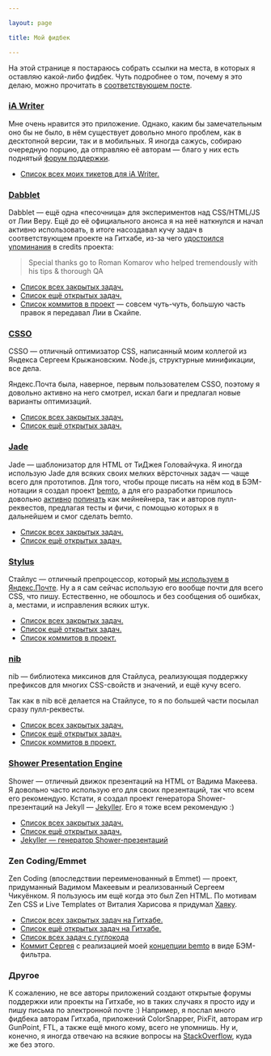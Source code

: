 ```yaml
---

layout: page

title: Мой фидбек

---
```


На этой странице я постараюсь собрать ссылки на места, в которых я оставляю какой-либо фидбек. Чуть подробнее о том, почему я это делаю, можно прочитать в [соответствующем посте](:my-feedback).


### [iA Writer](http://www.iawriter.com)

Мне очень нравится это приложение. Однако, каким бы замечательным оно бы не было, в нём существует довольно много проблем, как в десктопной версии, так и в мобильных. Я иногда сажусь, собираю очередную порцию, да отправляю её авторам — благо у них есть поднятый [форум поддержки](http://support.iawriter.com/).

- [Список всех моих тикетов для iA Writer.](http://support.iawriter.com/help/users/1470638?all=1)


### [Dabblet](http://dabblet.com)

Dabblet — ещё одна «песочница» для экспериментов над CSS/HTML/JS от Лии Веру. Ещё до её официального анонса я на неё наткнулся и начал активно использовать, в итоге насоздавал кучу задач в соответствующем проекте на Гитхабе, из-за чего [удостоился упоминания](http://dabblet.com/help/) в credits проекта:

> Special thanks go to Roman Komarov who helped tremendously with his tips & thorough QA

- [Список всех закрытых задач.](https://github.com/LeaVerou/dabblet/issues/created_by/kizu?page=1&state=closed)
- [Список ещё открытых задач.](https://github.com/LeaVerou/dabblet/issues/created_by/kizu?page=1&state=open)
- [Список коммитов в проект](https://github.com/LeaVerou/dabblet/commits?author=kizu) — совсем чуть-чуть, большую часть правок я передавал Лии в Скайпе.


### [CSSO](http://bem.info/tools/csso/)

CSSO — отличный оптимизатор CSS, написанный моим коллегой из Яндекса Сергеем Крыжановским. Node.js, структурные минификации, все дела.

Яндекс.Почта была, наверное, первым пользователем CSSO, поэтому я довольно активно на него смотрел, искал баги и предлагал новые варианты оптимизаций.

- [Список всех закрытых задач.](https://github.com/css/csso/issues/created_by/kizu?page=1&state=closed)
- [Список ещё открытых задач.](https://github.com/css/csso/issues/created_by/kizu?page=1&state=open)


### [Jade](http://jade-lang.com)

Jade — шаблонизатор для HTML от ТиДжея Головайчука. Я иногда использую Jade для всяких своих мелких вёрсточных задач — чаще всего для прототипов. Для того, чтобы проще писать на нём код в БЭМ-нотации я создал проект [bemto](http://kizu.ru/projects/bemto/), а для его разработки пришлось довольно [активно](https://github.com/visionmedia/jade/pull/600) [попинать](https://github.com/visionmedia/jade/pull/609) как мейнейнера, так и авторов пулл-реквестов, предлагая тесты и фичи, с помощью которых я в дальнейшем и смог сделать bemto.

- [Список всех закрытых задач.](https://github.com/visionmedia/jade/issues/created_by/kizu?page=1&state=closed)
- [Список ещё открытых задач.](https://github.com/visionmedia/jade/issues/created_by/kizu?page=1&state=open)


### [Stylus](http://learnboost.github.com/stylus)

Стайлус — отличный препроцессор, который [мы используем в Яндекс.Почте](http://habrahabr.ru/company/yandex/blog/169415/). Ну а я сам сейчас использую его вообще почти для всего CSS, что пишу. Естественно, не обошлось и без сообщения об ошибках, а, местами, и исправления всяких штук.


- [Список всех закрытых задач.](https://github.com/LearnBoost/stylus/issues/created_by/kizu?page=1&state=closed)
- [Список ещё открытых задач.](https://github.com/LearnBoost/stylus/issues/created_by/kizu?page=1&state=open)
- [Список коммитов в проект.](https://github.com/LearnBoost/stylus/commits?author=kizu)


### [nib](http://visionmedia.github.io/nib/)

nib — библиотека миксинов для Стайлуса, реализующая поддержку префиксов для многих CSS-свойств и значений, и ещё кучу всего.

Так как в nib всё делается на Стайлусе, то я по большей части посылал сразу пулл-реквесты.

- [Список всех закрытых задач.](https://github.com/visionmedia/nib/issues/created_by/kizu?page=1&state=closed)
- [Список ещё открытых задач.](https://github.com/visionmedia/nib/issues/created_by/kizu?page=1&state=open)
- [Список коммитов в проект.](https://github.com/visionmedia/nib/commits?author=kizu)


### [Shower Presentation Engine](http://shwr.me)

Shower — отличный движок презентаций на HTML от Вадима Макеева. Я довольно часто использую его для своих презентаций, так что всем его рекомендую. Кстати, я создал проект генератора Shower-презентаций на Jekyll — [Jekyller](https://github.com/shower/jekyller). Его я тоже всем рекомендую :)

- [Список всех закрытых задач.](https://github.com/shower/shower/issues/created_by/kizu?page=1&state=closed)
- [Список ещё открытых задач.](https://github.com/shower/shower/issues/created_by/kizu?page=1&state=open)
- [Jekyller — генератор Shower-презентаций](https://github.com/shower/jekyller)


### Zen Coding/Emmet

Zen Coding (впоследствии переименованный в Emmet) — проект, придуманный Вадимом Макеевым и реализованный Сергеем Чикуёнком. Я пользуюсь им ещё когда это был Zen HTML. По мотивам Zen CSS и Live Templates от Виталия Харисова я придумал [Хаяку](http://hayakubundle.com).

- [Список всех закрытых задач на Гитхабе.](https://github.com/emmetio/emmet/issues/created_by/kizu?state=closed)
- [Список ещё открытых задач на Гитхабе.](https://github.com/emmetio/emmet/issues/created_by/kizu?state=open)
- [Cписок всех задач с гуглокода](http://code.google.com/p/zen-coding/issues/list?can=1&q=reporter%3Akizmarh)
- [Коммит Сергея](https://github.com/emmetio/emmet/commit/86953fc054492153846098f6095951849a4c04f8) с реализацией моей [концепции bemto](http://kizu.ru/issues/bemto-concept/) в виде БЭМ-фильтра.


### Другое

К сожалению, не все авторы приложений создают открытые форумы поддержки или проекты на Гитхабе, но в таких случаях я просто иду и пишу письма по электронной почте :) Например, я послал много фидбека авторам Гитхаба, приложений ColorSnapper, PixFit, авторам игр GunPoint, FTL, а также ещё много кому, всего не упомнишь. Ну и, конечно, я иногда отвечаю на всякие вопросы на [StackOverflow](http://stackoverflow.com/users/885556/kizu?tab=answers), куда же без этого.
